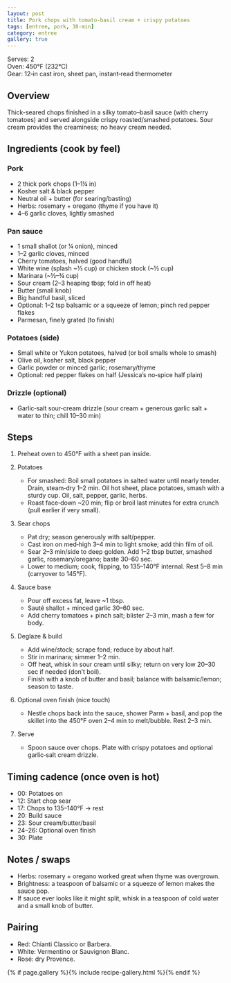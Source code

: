 ```yaml
---
layout: post
title: Pork chops with tomato‑basil cream + crispy potatoes
tags: [entree, pork, 30-min]
category: entree
gallery: true
---
```


Serves: 2  
Oven: 450°F (232°C)  
Gear: 12‑in cast iron, sheet pan, instant‑read thermometer

## Overview
Thick-seared chops finished in a silky tomato–basil sauce (with cherry tomatoes) and served alongside crispy roasted/smashed potatoes. Sour cream provides the creaminess; no heavy cream needed.

## Ingredients (cook by feel)
### Pork
- 2 thick pork chops (1–1¼ in)
- Kosher salt & black pepper
- Neutral oil + butter (for searing/basting)
- Herbs: rosemary + oregano (thyme if you have it)
- 4–6 garlic cloves, lightly smashed

### Pan sauce
- 1 small shallot (or ¼ onion), minced
- 1–2 garlic cloves, minced
- Cherry tomatoes, halved (good handful)
- White wine (splash ~⅓ cup) or chicken stock (~½ cup)
- Marinara (~½–¾ cup)
- Sour cream (2–3 heaping tbsp; fold in off heat)
- Butter (small knob)
- Big handful basil, sliced
- Optional: 1–2 tsp balsamic or a squeeze of lemon; pinch red pepper flakes
- Parmesan, finely grated (to finish)

### Potatoes (side)
- Small white or Yukon potatoes, halved (or boil smalls whole to smash)
- Olive oil, kosher salt, black pepper
- Garlic powder or minced garlic; rosemary/thyme
- Optional: red pepper flakes on half (Jessica’s no‑spice half plain)

### Drizzle (optional)
- Garlic‑salt sour‑cream drizzle (sour cream + generous garlic salt + water to thin; chill 10–30 min)

## Steps
1. Preheat oven to 450°F with a sheet pan inside.

2. Potatoes  
   - For smashed: Boil small potatoes in salted water until nearly tender. Drain, steam‑dry 1–2 min. Oil hot sheet, place potatoes, smash with a sturdy cup. Oil, salt, pepper, garlic, herbs.  
   - Roast face‑down ~20 min; flip or broil last minutes for extra crunch (pull earlier if very small).

3. Sear chops  
   - Pat dry; season generously with salt/pepper.  
   - Cast iron on med‑high 3–4 min to light smoke; add thin film of oil.  
   - Sear 2–3 min/side to deep golden. Add 1–2 tbsp butter, smashed garlic, rosemary/oregano; baste 30–60 sec.  
   - Lower to medium; cook, flipping, to 135–140°F internal. Rest 5–8 min (carryover to 145°F).

4. Sauce base  
   - Pour off excess fat, leave ~1 tbsp.  
   - Sauté shallot + minced garlic 30–60 sec.  
   - Add cherry tomatoes + pinch salt; blister 2–3 min, mash a few for body.

5. Deglaze & build  
   - Add wine/stock; scrape fond; reduce by about half.  
   - Stir in marinara; simmer 1–2 min.  
   - Off heat, whisk in sour cream until silky; return on very low 20–30 sec if needed (don’t boil).  
   - Finish with a knob of butter and basil; balance with balsamic/lemon; season to taste.

6. Optional oven finish (nice touch)  
   - Nestle chops back into the sauce, shower Parm + basil, and pop the skillet into the 450°F oven 2–4 min to melt/bubble. Rest 2–3 min.

7. Serve  
   - Spoon sauce over chops. Plate with crispy potatoes and optional garlic‑salt cream drizzle.

## Timing cadence (once oven is hot)
- 00: Potatoes on  
- 12: Start chop sear  
- 17: Chops to 135–140°F → rest  
- 20: Build sauce  
- 23: Sour cream/butter/basil  
- 24–26: Optional oven finish  
- 30: Plate

## Notes / swaps
- Herbs: rosemary + oregano worked great when thyme was overgrown.  
- Brightness: a teaspoon of balsamic or a squeeze of lemon makes the sauce pop.  
- If sauce ever looks like it might split, whisk in a teaspoon of cold water and a small knob of butter.

## Pairing
- Red: Chianti Classico or Barbera.  
- White: Vermentino or Sauvignon Blanc.  
- Rosé: dry Provence.

{% if page.gallery %}{% include recipe-gallery.html %}{% endif %}
